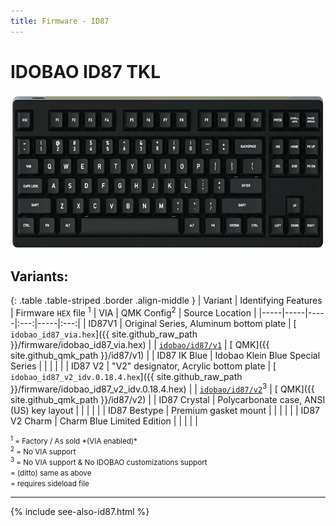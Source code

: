 ```yaml
---
title: Firmware - ID87
---
```


# IDOBAO ID87 TKL

<img src="../assets/img/idobao-id87.png" height="250" width="auto" style="display:block;margin-left:auto;margin-right:auto;">

## Variants:

{: .table .table-striped .border .align-middle }
|  Variant  |  Identifying Features |  Firmware `HEX` file <sup>1</sup>  |  VIA |  QMK Config<sup>2</sup>  |  Source Location  |
|-----|-----|-----|:---:|-----|:---:|
| ID87V1 | Original Series, Aluminum bottom plate | [<i class="fas fa-microchip"></i> `idobao_id87_via.hex`]({{ site.github_raw_path }}/firmware/idobao_id87_via.hex) | <i class="fas fa-check"></i> | [<i class="fas fa-cog"></i> `idobao/id87/v1`](https://config.qmk.fm/#/idobao/id87/v1/LAYOUT_tkl_ansi) | [<i class="fab fa-github"></i> QMK]({{ site.github_qmk_path }}/id87/v1) |
| ID87 IK Blue | Idobao Klein Blue Special Series | <i class="fas fa-chevron-up"></i> | <i class="fas fa-chevron-up"></i> | <i class="fas fa-chevron-up"></i> | <i class="fas fa-chevron-up"></i> |
| ID87 V2 | "V2" designator, Acrylic bottom plate | [<i class="fas fa-microchip"></i> `idobao_id87_v2_idv.0.18.4.hex`]({{ site.github_raw_path }}/firmware/idobao_id87_v2_idv.0.18.4.hex) | [<i class="fas fa-rotate-90 fa-download"></i>](../via/id87.html) | [<i class="fas fa-cog"></i> `idobao/id87/v2`](https://config.qmk.fm/#/idobao/id87/v2/LAYOUT_tkl_ansi)<sup>3</sup> | [<i class="fab fa-github"></i> QMK]({{ site.github_qmk_path }}/id87/v2) |
| ID87 Crystal | Polycarbonate case, ANSI (US) key layout | <i class="fas fa-chevron-up"></i> | <i class="fas fa-chevron-up"></i> | <i class="fas fa-chevron-up"></i> | <i class="fas fa-chevron-up"></i> |
| ID87 Bestype | Premium gasket mount | <i class="fas fa-chevron-up"></i> | <i class="fas fa-chevron-up"></i> | <i class="fas fa-chevron-up"></i> | <i class="fas fa-chevron-up"></i> |
| ID87 V2 Charm | Charm Blue Limited Edition  | <i class="fas fa-chevron-up"></i> | <i class="fas fa-chevron-up"></i> | <i class="fas fa-chevron-up"></i> | <i class="fas fa-chevron-up"></i> |

<small class="text-muted">
<sup>1</sup> = Factory / As sold *(VIA enabled)*<br>
<sup>2</sup> = <i class="fas fa-exclamation-triangle"></i> No VIA support<br>
<sup>3</sup> = <i class="fas fa-exclamation-triangle"></i> No VIA support & No IDOBAO customizations support<br>
<i class="fas fa-chevron-up"></i> = (ditto) same as above<br>
<i class="fas fa-rotate-90 fa-download"></i> = requires sideload file
</small>

---

{% include see-also-id87.html %}
